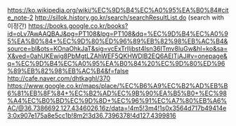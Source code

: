 https://ko.wikipedia.org/wiki/%EC%9D%B4%EC%A0%95%EA%B0%84#cite_note-2
http://sillok.history.go.kr/search/searchResultList.do (search with 이정간)
https://books.google.co.kr/books?id=oLv7AwAAQBAJ&pg=PT108&lpg=PT108&dq=%EC%9D%B4%EC%A0%95%EA%B0%84+%EC%9D%80%ED%96%89%EB%82%98%EB%AC%B4&source=bl&ots=KOnaOhkJaT&sig=vcExTrIljbst4lsn36ITmv8luGw&hl=ko&sa=X&ved=0ahUKEwig8PbMgtLZAhWEF5QKHWDlB2EQ6AEITjAJ#v=onepage&q=%EC%9D%B4%EC%A0%95%EA%B0%84%20%EC%9D%80%ED%96%89%EB%82%98%EB%AC%B4&f=false
http://cafe.naver.com/dhtkaghl/370
https://www.google.co.kr/maps/place/%EC%B6%A9%EC%B2%AD%EB%B6%81%EB%8F%84+%EC%B2%AD%EC%9B%90%EA%B5%B0+%EC%98%A4%EC%B0%BD%EC%9D%8D+%EC%96%91%EC%A7%80%EB%A6%AC/@36.7386692,127.4346026,16z/data=!4m5!3m4!1s0x3564d717b49414e3:0x907e175a8e5cc1b!8m2!3d36.7396378!4d127.4399816
